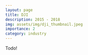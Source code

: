 ```yaml
---
layout: page
title: DJI
description: 2015 - 2018
img: assets/img/dji_thumbnail.jpeg
importance: 2
category: industry
---
```


Todo!